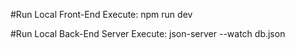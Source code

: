 #Run Local Front-End
Execute: npm run dev

#Run Local Back-End Server
Execute: json-server --watch db.json